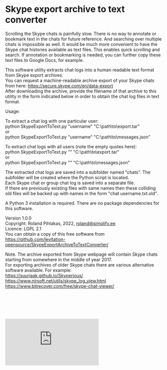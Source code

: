 # Skype export archive to text converter

Scrolling the Skype chats is painfully slow. There is no way to annotate or bookmark text in the chats for future reference. And searching over multiple chats is impossible as well. It would be much more convenient to have the Skype chat histories available as text files. This enables quick scrolling and search. If annotation or bookmarking is needed, you can further copy these text files to Google Docs, for example.

This software utility extracts chat logs into a human readable text format from Skype export archives.
<br>You can request a machine-readable archive export of your Skype chats from here: https://secure.skype.com/en/data-export
<br>After downloading the archive, provide the filename of that archive to this utility in the form indicated below in order to obtain the chat log files in text format.

Usage:

To extract a chat log with one particular user:
<br>python SkypeExportToText.py "username" "C:\path\to\export.tar"
<br>or
<br>python SkypeExportToText.py "username" "C:\path\to\messages.json"

To extract chat logs with all users (note the empty quotes here):
<br>python SkypeExportToText.py "" "C:\path\to\export.tar"
<br>or
<br>python SkypeExportToText.py "" "C:\path\to\messages.json"

The extracted chat logs are saved into a subfolder named "chats". The subfolder will be created where the Python script is located.
<br>Each Skype chat or group chat log is saved into a separate file.
<br>If there are previously existing files with same names then these colliding old files will be backed up with names in the form "chat username.txt.old".


A Python 3 installation is required. There are no package dependencies for this software.


Version 1.0.0
<br>Copyright: Roland Pihlakas, 2022, roland@simplify.ee
<br>Licence: LGPL 2.1
<br>You can obtain a copy of this free software from https://github.com/levitation-opensource/SkypeExportArchiveToTextConverter/


Note. The archive exported from Skype webpage will contain Skype chats starting from somewhere in the middle of year 2017.
<br>For exporting archives of older Skype chats there are various alternative software available. For example:
<br>https://suurjaak.github.io/Skyperious/
<br>https://www.nirsoft.net/utils/skype_log_view.html
<br>https://www.bitrecover.com/free/skype-chat-viewer/

<br>
<br>
<br>
<br>

[![Analytics](https://ga-beacon.appspot.com/UA-351728-28/SkypeExportArchiveToTextConverter/README.md?pixel)](https://github.com/igrigorik/ga-beacon)    
